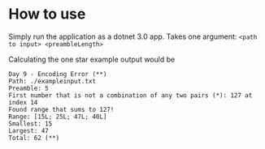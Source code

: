 # How to use

Simply run the application as a dotnet 3.0 app. Takes one argument: `<path to input> <preambleLength>`

Calculating the one star example output would be
```
Day 9 - Encoding Error (**)
Path: ./exampleinput.txt
Preamble: 5
First number that is not a combination of any two pairs (*): 127 at index 14
Found range that sums to 127!
Range: [15L; 25L; 47L; 40L]
Smallest: 15
Largest: 47
Total: 62 (**)
```
